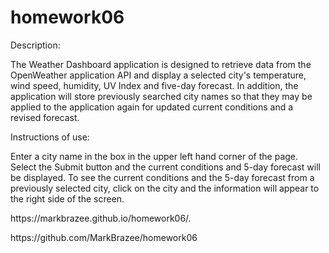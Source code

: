 # homework06

Description:

The Weather Dashboard application is designed to retrieve data from the OpenWeather application API and display a selected city's temperature, wind speed, humidity, UV Index and five-day forecast. In addition, the application will store previously searched city names so that they may be applied to the application again for updated current conditions and a revised forecast.

Instructions of use:

Enter a city name in the box in the upper left hand corner of the page. Select the Submit button and the current conditions and 5-day forecast will be displayed. To see the current conditions and the 5-day forecast from a previously selected city, click on the city and the information will appear to the right side of the screen.


<p>https://markbrazee.github.io/homework06/.<p>
<p>https://github.com/MarkBrazee/homework06<p>



